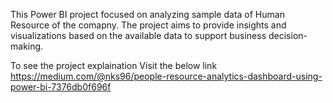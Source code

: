 This Power BI project focused on analyzing sample data of Human Resource of the comapny. 
The project aims to provide insights and visualizations based on the available data to support business decision-making.

To see the project explaination Visit the below link
https://medium.com/@nks96/people-resource-analytics-dashboard-using-power-bi-7376db0f696f
